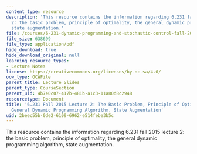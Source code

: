 ```yaml
---
content_type: resource
description: 'This resource contains the information regarding 6.231 fall 2015 lecture
  2: the basic problem, principle of optimality, the general dynamic programming algorithm,
  state augmentation.'
file: /courses/6-231-dynamic-programming-and-stochastic-control-fall-2015/2beec55b0de261096962e514febe3b5c_MIT6_231F15_Lec2.pdf
file_size: 638699
file_type: application/pdf
hide_download: true
hide_download_original: null
learning_resource_types:
- Lecture Notes
license: https://creativecommons.org/licenses/by-nc-sa/4.0/
ocw_type: OCWFile
parent_title: Lecture Slides
parent_type: CourseSection
parent_uid: 4b7e0c07-417b-481b-a1c3-11a80d8c2948
resourcetype: Document
title: '6.231 Fall 2015 Lecture 2: The Basic Problem, Principle of Optimality, The
  General Dynamic Programming Algorithm, State Augmentation'
uid: 2beec55b-0de2-6109-6962-e514febe3b5c
---
```

This resource contains the information regarding 6.231 fall 2015 lecture 2: the basic problem, principle of optimality, the general dynamic programming algorithm, state augmentation.